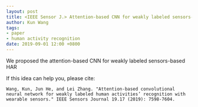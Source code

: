 ```yaml
---
layout: post
title: <IEEE Sensor J.> Attention-based CNN for weakly labeled sensors-based HAR
author: Kun Wang
tags:
- paper
- human activity recognition
date: 2019-09-01 12:00 +0800
---
```


We proposed the attention-based CNN for weakly labeled sensors-based HAR

If this idea can help you, please cite:
```
Wang, Kun, Jun He, and Lei Zhang. "Attention-based convolutional neural network for weakly labeled human activities’ recognition with wearable sensors." IEEE Sensors Journal 19.17 (2019): 7598-7604.
```

